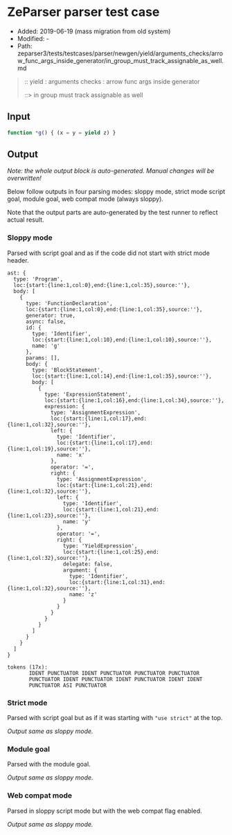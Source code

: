 # ZeParser parser test case

- Added: 2019-06-19 (mass migration from old system)
- Modified: -
- Path: zeparser3/tests/testcases/parser/newgen/yield/arguments_checks/arrow_func_args_inside_generator/in_group_must_track_assignable_as_well.md

> :: yield : arguments checks : arrow func args inside generator
>
> ::> in group must track assignable as well

## Input

`````js
function *g() { (x = y = yield z) }
`````

## Output

_Note: the whole output block is auto-generated. Manual changes will be overwritten!_

Below follow outputs in four parsing modes: sloppy mode, strict mode script goal, module goal, web compat mode (always sloppy).

Note that the output parts are auto-generated by the test runner to reflect actual result.

### Sloppy mode

Parsed with script goal and as if the code did not start with strict mode header.

`````
ast: {
  type: 'Program',
  loc:{start:{line:1,col:0},end:{line:1,col:35},source:''},
  body: [
    {
      type: 'FunctionDeclaration',
      loc:{start:{line:1,col:0},end:{line:1,col:35},source:''},
      generator: true,
      async: false,
      id: {
        type: 'Identifier',
        loc:{start:{line:1,col:10},end:{line:1,col:10},source:''},
        name: 'g'
      },
      params: [],
      body: {
        type: 'BlockStatement',
        loc:{start:{line:1,col:14},end:{line:1,col:35},source:''},
        body: [
          {
            type: 'ExpressionStatement',
            loc:{start:{line:1,col:16},end:{line:1,col:34},source:''},
            expression: {
              type: 'AssignmentExpression',
              loc:{start:{line:1,col:17},end:{line:1,col:32},source:''},
              left: {
                type: 'Identifier',
                loc:{start:{line:1,col:17},end:{line:1,col:19},source:''},
                name: 'x'
              },
              operator: '=',
              right: {
                type: 'AssignmentExpression',
                loc:{start:{line:1,col:21},end:{line:1,col:32},source:''},
                left: {
                  type: 'Identifier',
                  loc:{start:{line:1,col:21},end:{line:1,col:23},source:''},
                  name: 'y'
                },
                operator: '=',
                right: {
                  type: 'YieldExpression',
                  loc:{start:{line:1,col:25},end:{line:1,col:32},source:''},
                  delegate: false,
                  argument: {
                    type: 'Identifier',
                    loc:{start:{line:1,col:31},end:{line:1,col:32},source:''},
                    name: 'z'
                  }
                }
              }
            }
          }
        ]
      }
    }
  ]
}

tokens (17x):
       IDENT PUNCTUATOR IDENT PUNCTUATOR PUNCTUATOR PUNCTUATOR
       PUNCTUATOR IDENT PUNCTUATOR IDENT PUNCTUATOR IDENT IDENT
       PUNCTUATOR ASI PUNCTUATOR
`````

### Strict mode

Parsed with script goal but as if it was starting with `"use strict"` at the top.

_Output same as sloppy mode._

### Module goal

Parsed with the module goal.

_Output same as sloppy mode._

### Web compat mode

Parsed in sloppy script mode but with the web compat flag enabled.

_Output same as sloppy mode._
